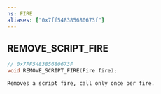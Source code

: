 ```yaml
---
ns: FIRE
aliases: ["0x7ff548385680673f"]
---
```

## REMOVE_SCRIPT_FIRE

```c
// 0x7FF548385680673F
void REMOVE_SCRIPT_FIRE(Fire fire);
```

```
Removes a script fire, call only once per fire.
```
